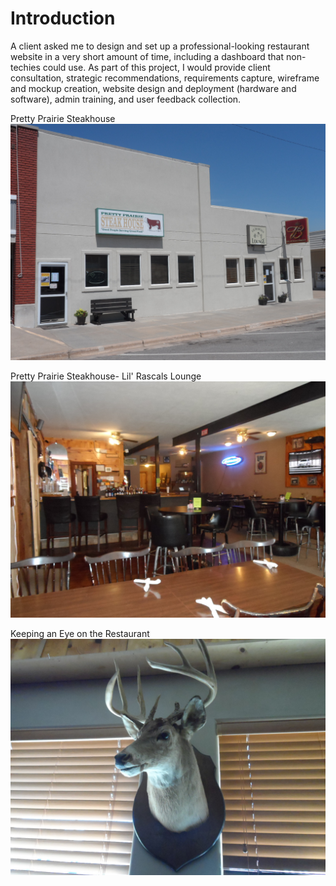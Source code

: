 # Introduction

A client asked me to design and set up a professional-looking restaurant website in a very short amount of time, including a dashboard that non-techies could use. As part of this project, I would provide client consultation, strategic recommendations, requirements capture, wireframe and mockup creation, website design and deployment (hardware and software), admin training, and user feedback collection. 

Pretty Prairie Steakhouse
![](introduction-images/building-front-west.jpg)

Pretty Prairie Steakhouse- Lil' Rascals Lounge
![](introduction-images/bar-from-front-2.jpg)

Keeping an Eye on the Restaurant
![](introduction-images/deer.jpg)
